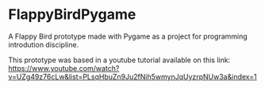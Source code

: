 # FlappyBirdPygame
A Flappy Bird prototype made with Pygame as a project for programming introdution discipline. 

This prototype was based in a youtube tutorial available on this link: https://www.youtube.com/watch?v=UZg49z76cLw&list=PLsqHbuZn9Ju2fNih5wmynJqUyzrpNUw3a&index=1
